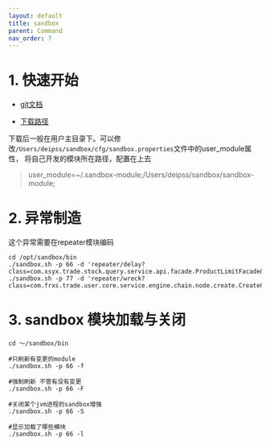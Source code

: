 ```yaml
---
layout: default
title: sandbox
parent: Command
nav_order: 7
---
```


# 1. 快速开始

- [git文档](https://github.com/alibaba/jvm-sandbox/wiki/USER-QUICK-START)
 
- [下载路径](http://ompc.oss-cn-hangzhou.aliyuncs.com/jvm-sandbox/release/sandbox-stable-bin.zip)

下载后一般在用户主目录下。可以修改`/Users/deipss/sandbox/cfg/sandbox.properties`文件中的user_module属性，
将自己开发的模块所在路径，配置在上去

> user_module=~/.sandbox-module;/Users/deipss/sandbox/sandbox-module;

# 2. 异常制造

这个异常需要在repeater模块编码

```shell
cd /opt/sandbox/bin
./sandbox.sh -p 66 -d 'repeater/delay?class=com.xsyx.trade.stock.query.service.api.facade.ProductLimitFacade&method=queryLimit&delay=800'
./sandbox.sh -p 77 -d 'repeater/wreck?class=com.frxs.trade.user.core.service.engine.chain.node.create.CreateCoreProcessorNode&method=process&type=RuntimeException'
```

# 3. sandbox 模块加载与关闭

```shell
cd ～/sandbox/bin

#只刷新有变更的module
./sandbox.sh -p 66 -f 

#强制刷新 不管有没有变更
./sandbox.sh -p 66 -F

#关闭某个jvm进程的sandbox增强 
./sandbox.sh -p 66 -S 

#显示加载了哪些模块
./sandbox.sh -p 66 -l
```